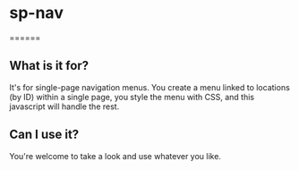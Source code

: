 # sp-nav
======

## What is it for?
It's for single-page navigation menus. You create a menu linked to locations (by ID) within a single page, you style the menu with CSS, and this javascript will handle the rest.

## Can I use it? 
You're welcome to take a look and use whatever you like.  

